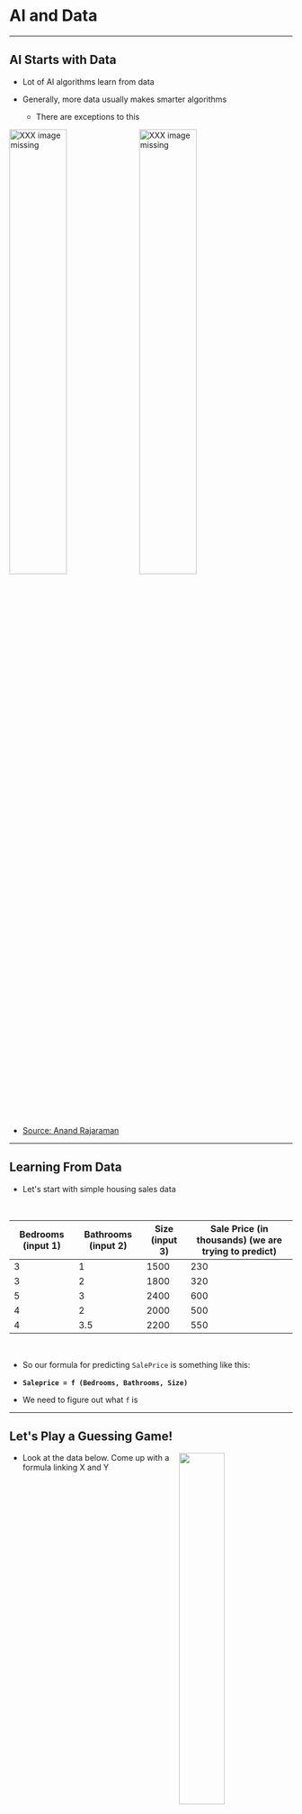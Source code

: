 # AI and Data

---

## AI Starts with Data

- Lot of AI algorithms learn from data

- Generally, more data usually makes smarter algorithms
    - There are exceptions to this


<!-- TODO shiva -->
<img src="../../assets/images/deep-learning/3rd-party/more-data-beats-algorithms-1.jpg" alt="XXX image missing" style="width:45%;"/><!-- {"left" : 1.21, "top" : 5.86, "height" : 2.6, "width" : 7.84} -->
<img src="../../assets/images/deep-learning/3rd-party/but-better-data-beats-more-data-peter-norvig.jpg" alt="XXX image missing" style="width:45%;"/><!-- {"left" : 1.21, "top" : 5.86, "height" : 2.6, "width" : 7.84} -->

* [Source: Anand Rajaraman](https://anand.typepad.com/datawocky/2008/03/more-data-usual.html)

---

## Learning From Data

- Let's start with simple housing sales data

<br />

| Bedrooms (input 1) | Bathrooms (input 2) | Size (input 3) | Sale Price (in thousands) (we are trying to predict) |
|--------------------|---------------------|----------------|------------------------------------------------------|
| 3                  | 1                   | 1500           | 230                                                  |
| 3                  | 2                   | 1800           | 320                                                  |
| 5                  | 3                   | 2400           | 600                                                  |
| 4                  | 2                   | 2000           | 500                                                  |
| 4                  | 3.5                 | 2200           | 550                                                  |

<!-- {"left" : 0.25, "top" : 2.31, "height" : 3.19, "width" : 9.75, "columnwidth" : [1.61, 1.81, 1.33, 5]} -->

<br/>

* So our formula for predicting `SalePrice` is something like this:

* **`Saleprice = f (Bedrooms, Bathrooms, Size)`**

* We need to figure out what `f` is

---

## Let's Play a Guessing Game!

<img src="../../assets/images/icons/quiz-icon.png" style="width:40%;float:right;clear:both;" /><!-- {"left" : 6.53, "top" : 2.66, "height" : 2.52, "width" : 3.79} -->

* Look at the data below.  Come up with a formula linking X and Y

<br/>

| X | Y |
|---|---|
| 1 | 2 |
| 2 | 5 |

* So what is the formula?

* `Y = ???`

* Answer next slide

---

## Guessing Game

<img src="../../assets/images/icons/quiz-icon.png" style="width:40%;float:right;clear:both;" /><!-- {"left" : 6.53, "top" : 2.66, "height" : 2.52, "width" : 3.79} -->

| X | Y |
|---|---|
| 1 | 2 |
| 2 | 5 |

* I have 2 possible formulas (there may be more)

* **`Y = 2X + 1`**

* **`Y = X^2 + 1`**

---

## Guessing Game

<img src="../../assets/images/icons/quiz-icon.png" style="width:40%;float:right;clear:both;" /><!-- {"left" : 6.53, "top" : 2.66, "height" : 2.52, "width" : 3.79} -->

* Let me provide more data

| X | Y  |
|---|----|
| 1 | 2  |
| 2 | 5  |
| 3 | 10 |
| 4 | 17 |

* Now, what would be the formula?

* Answer next slide

---
## Guessing Game

<img src="../../assets/images/icons/quiz-icon.png" style="width:40%;float:right;clear:both;" /><!-- {"left" : 6.53, "top" : 2.66, "height" : 2.52, "width" : 3.79} -->


| X | Y  |
|---|----|
| 1 | 2  |
| 2 | 5  |
| 3 | 10 |
| 4 | 17 |

* With more data, we can finalize on a formula

* **`Y = X^2 + 1`**

* Lesson:  More (quality) data we have, we can come up with a more precise formula

* **This is the essense of machine learning!**

---

## Learning From Data


- An machine learning algorithm learns from the above data, and then tries to predict house prices on new data

<br />

| Bedrooms (input 1) | Bathrooms (input 2) | Size (input 3) | Predicted Sale Price (in thousands) |
|--------------------|---------------------|----------------|-------------------------------------|
| 3                  | 2                   | 1900           | ???                                 |
| 4                  | 3                   | 2300           | ???                                 |

<!-- {"left" : 0.25, "top" : 3.16, "height" : 1.69, "width" : 9.75, "columnwidth" : [1.61, 1.86, 1.92, 4.36]} -->

---

## Learning Process

 *  **Phase 1: Training**
     - Algorithm learns from the data to create a model
     - This step can get computationally expensive.  
     Hours / days / weeks (this is why we use GPU / TPUs  and clusters of computers)
 *  **Phase 2: Prediction / Inference**
     - Once a model is created it can answer questions
        - "what would be the sale price for this house"
        - "is this transaction fraud / not-fraud"
    - Prediction is very fast (milli seconds)



<img src="../../assets/images/deep-learning/AI-Vocabulary.png" alt="AI-Vocabulary.png" style="width:60%;"/><!-- {"left" : 1.21, "top" : 5.86, "height" : 2.6, "width" : 7.84} -->


Notes:


---
## Structured Data vs. Unstructured Data

| Structured Data                                          | Unstructured Data                             |
|----------------------------------------------------------|-----------------------------------------------|
| Data has well defined structure.                         | Structure is not well defined or non existing |
| Data in a database tables are well defined.  10 columns, first column is integer, second column is timestamp ..etc | videos, images                                             |

<!-- {"left" : 0.21, "top" : 1.26, "height" : 2.65, "width" : 9.82, "columnwidth" : [6.33, 3.49]} -->

<img src="../../assets/images/deep-learning/3rd-party/Structured-Data-Unstructured-Data.png" alt="XXX image not found" style="max-width:60%;"/><!-- {"left" : 1.46, "top" : 4.26, "height" : 3.91, "width" : 7.33} -->


---

## Structured Data Examples

- Pretty much any data stored in a schema database

<br />

| Bedrooms | Bathrooms | Size | Sale Price (in thousands) |
|--------------------|---------------------|----------------|------------------------------------------------------|
| 3                  | 1                   | 1500           | 230                                                  |
| 3                  | 2                   | 1800           | 320                                                  |
| 5                  | 3                   | 2400           | 600                                                  |
| 4                  | 2                   | 2000           | 500                                                  |
| 4                  | 3.5                 | 2200           | 550                                                  |

<!-- {"left" : 2.1, "top" : 2.31, "height" : 2.68, "width" : 6.04, "columnwidth" : [1.36, 1.44, 1.22, 2.02]} -->



---

## Structured Data Examples

 * Text data (CSV, JSON) can have structure too

JSON data

```json
{   "name" : "Joe",
    "email" : "joe@gmail.com" }
```
<!-- {"left" : 0, "top" : 2.07, "height" : 0.46, "width" : 3.35} -->

CSV data (Comma Seperated Values)

```
joe,joe@gmail.com
jane,jane@gmail.com
```
<!-- {"left" : 0, "top" : 3.11, "height" : 0.67, "width" : 3.27} -->


---

## Unstructured Data Examples


- Text
    - Documents : email, word documents
    - Survey results (customer feedback)
    - customer support ticket notes

- Binary data
    - Audio (phone call recordings)
    - Images
    - Video (YouTube videos)

<img src="../../assets/images/generic/3rd-party/word-document-1.png" alt="XXX image missing" style="background:white;max-width:100%;" width="10%"/>&nbsp;<!-- {"left" : 0.99, "top" : 5.93, "height" : 1.58, "width" : 1.26} --><img src="../../assets/images/generic/3rd-party/email-at-sign-1.png" alt="XXX image missing" style="background:white;max-width:100%;" width="10%"/>&nbsp;<!-- {"left" : 2.7, "top" : 6.09, "height" : 1.26, "width" : 1.26} --><img src="../../assets/images/deep-learning/3rd-party/cat-2.jpg" alt="XXX image missing" style="background:white;max-width:100%;" width="10%"/>&nbsp;<!-- {"left" : 4.41, "top" : 5.7, "height" : 1.96, "width" : 1.26} --><img src="../../assets/images/generic/3rd-party/video-1.jpg" alt="XXX image missing" style="background:white;max-width:100%;" width="10%"/>&nbsp;<!-- {"left" : 6.08, "top" : 6.05, "height" : 1.35, "width" : 1.26} --><img src="../../assets/images/generic/3rd-party/audio-headphones-1.png" alt="XXX image missing" style="background:white;max-width:100%;" width="10%"/><!-- {"left" : 7.75, "top" : 6.09, "height" : 1.26, "width" : 1.52} -->


---

## Semi-Structured Data

 * This is 'between' structured and and unstructured

 * Data has some structure, but it may not be well defined

 * Example, tweet data

```json
{   "user_id" : "user123",
    "timestamp" : "2018-09-20 12:00:05 EST",
    "device" : "iPhone X",
    "location" : "34.893, 120.979",
    "tweet" : "Enjoying my first Pumpkin Spice Latte at Starbucks in Seattle downtown  #PSL, @Starbucks",
    "image_url" : "https://imgurl.com/1234"
}
```
<!-- {"left" : 0, "top" : 3, "height" : 1.41, "width" : 10.25} -->
**Question to the class: What data points you can extract from above tweet?      Which is structured / unstructured?**


---

## Data

<img src="../../assets/images/generic/3rd-party/domo_data-never-sleeps-5-01.png" alt="Data-growth-01.png" style="width:30%;float:right;"/><!-- {"left" : 6.37, "top" : 1.34, "height" : 5.98, "width" : 3.5} -->


- Humanity is producing data at a rapid clip
    - 90% of data is generated in last 2 years!
    - 2.5 quintillion bytes of data per day

- References:  
    - [domo.com](https://www.domo.com/learn/data-never-sleeps-5?aid=ogsm072517_1&sf100871281=1)
    - [Forbes](https://www.forbes.com/sites/bernardmarr/2018/05/21/how-much-data-do-we-create-every-day-the-mind-blowing-stats-everyone-should-read/#61df751760ba)

Notes:


---

## Data Growth Trends

- As you can see, unstructured data is growing rapidly

- [Source](https://www.dubber.net/unlocking-unstructured-data-voice-processing-power-zoe/)

<img src="../../assets/images/deep-learning/3rd-party/Data-growth-01.png" alt="Data-growth-01.png" style="width:76%;"/><!-- {"left" : 0.71, "top" : 2.56, "height" : 4.53, "width" : 8.83} -->




Notes:



---

## Question For The Class

<img src="../../assets/images/icons/quiz-icon.png" alt="Buildin-a-afair-marketplace.png" style="width:30%;float:right;"/><!-- {"left" : 5.2, "top" : 1.39, "height" : 3.33, "width" : 4.99} -->

**Q: Can you name some examples of structured/unstructured data is generated at your organization?**

<br />


| Structured Data | Unstructured Data |
|-----------------|-------------------|
| ???             | ???               |

<!-- {"left" : 0.25, "top" : 2.62, "height" : 1, "width" : 9.75} -->

---

## Data And AI

- Majority of the machine learning projects use 'structured data'
    - predicting house prices, identifying credit card transactions ..etc.

- This will continue to grow as we get more and more data, and enterprises adopt more AI

- We are only able to make significant headways in processing unstructured data
    - images , videos

- This is largely due to the advances of neural nets


---

## Scaling with Data


 * Deep Learning Algorithms scale better with data

<img src="../../assets/images/machine-learning/machine_learning_vs_deep_learning.png" style="width:60%;"/><!-- {"left" : 1.18, "top" : 2.24, "height" : 5.98, "width" : 7.88} -->

Notes:


---

## 1980's and 1990's

<img src="../../assets/images/machine-learning/ML-vs-DL-timeline-1980-1990-01.png" style="width:80%;"/><!-- {"left" : 0.71, "top" : 2.28, "height" : 5.08, "width" : 8.83} -->


Notes:

Source: Jeff Dean


---

## 1990+

<img src="../../assets/images/machine-learning/ML-vs-DL-timeline-1980-1990-02.png" style="width:80%;"/><!-- {"left" : 0.65, "top" : 1.96, "height" : 5.15, "width" : 8.95} -->


Notes:

Source: Jeff Dean


---

## Now

<img src="../../assets/images/machine-learning/ML-vs-DL-timeline-1980-1990-03.png" style="width:80%;"/><!-- {"left" : 0.31, "top" : 1.76, "height" : 5.55, "width" : 9.64} -->


Notes:


---

## Dos and Don'ts For Collecting Data for AI

AI starts with data, in this section we are going to look at some best practices

- How to acquire data

- How to curate/clean data

- How to deal with 'big data'

---

## Acquiring Data

- Best data is the one you already have or  can collect on your own
    - Data you already have in your database (e.g. customer data)
    - Website logs

- Data can be acquired from 'data brokers'
    - e.g. Stock market data

- Some data is free
    - e.g. Census data


---

## Data Responsibilities

- Usually IT team is responsible building the data infrastructure

- AI team 'uses' data  (they are IT team's clients)

- Mistake:  Spend a lot of time gathering data and then involve AI team
    - Not all data may be useful.  
    - Involve AI team early on, so they can give feedback on data


<img src="../../assets/images/AI/data-team-and-AI-team.png" alt="XXX image missing" style="max-width:100%;width:50%;" /><!-- {"left" : 1.33, "top" : 4.46, "height" : 3.56, "width" : 7.6} -->



---

## Dealing With Big Data

- Most machine learning doesn't necessarily need 'Big Data'
    - Even modest data can yield surprisingly decent results

- However, more data can significantly produce better results

<!-- TODO shiva -->
<img src="../../assets/images/deep-learning/3rd-party/more-data-beats-algorithms-1.jpg" alt="XXX image missing" style="width:45%;"/><!-- {"left" : 1.21, "top" : 5.86, "height" : 2.6, "width" : 7.84} -->
<img src="../../assets/images/deep-learning/3rd-party/but-better-data-beats-more-data-peter-norvig.jpg" alt="XXX image missing" style="width:45%;"/><!-- {"left" : 1.21, "top" : 5.86, "height" : 2.6, "width" : 7.84} -->

* [Source: Anand Rajaraman](https://anand.typepad.com/datawocky/2008/03/more-data-usual.html)

---

## Comprehending Data Sizes

| Unit      | Acronym | Size       | Example                                                                                                                                                                                                                            |
|-----------|---------|------------|------------------------------------------------------------------------------------------------------------------------------------------------------------------------------------------------------------------------------------|
| byte      | b       | 1 b        | storing an integer in computer memory                                                                                                                                                                                              |
| Kilo byte | KB      | 1000 bytes | - a small text file <br/> - a typical tweet is about 200 bytes                                                                                                                                                                     |
| Mega byte | MB      | 1000 KB    | - a digital photo ~  2-5 MB <br/> - a song ~  1-5 MB                                                                                                                                                         |
| Giga byte | GB      | 1000 MB    | - a DVD ~ 4.7 GB <br/> - 1hr HD movie stream ~ 3 GB,  1hr 4K movie ~ 7 GB <br/> - typical laptops have 2-16 GB memory <br/> - typical phones have 32 - 256 GB storage <br/> - typical servers have 256 - 512 GB memory |
| Tera byte | TB      | 1000 GB    | - typical laptop hard drive ~ 1 TB <br/> - Now we are entering 'big data' territory                                                                                                                                                |
| Peta byte | PB      | 1000 TB    | - This is truly big data territory <br/> - Facebook generates 4 PB of data every day <br/> - Uber has 100+ PB data                                                                                                         |
| Exa Byte  | EB      | 1000 PB    |                                                                                                                                                                                                                                    |
| Zeta Byte | ZB      | 1000 EB    | &nbsp;                                                                                                                                                                                                                                   |

<!-- {"left" : 0.26, "top" : 1.3, "height" : 6.42, "width" : 9.75, "columnwidth" : [1.5, 1.34, 1.57, 5.34]} -->

---

## Big Data

<img src="../../assets/images/bigdata/bigdata-pyramid2.png" alt="XXX image missing" style="background:white;max-width:100%;width:50%;float:right;"/><!-- {"left" : 5.88, "top" : 2.03, "height" : 3.65, "width" : 4.1} -->

- Traditionally structured data has been stored in databases

- How ever databases have their limitations:
    - they don't scale to huge data sizes
    - or they can be incredibly expensive to store large amount of data
    - they don't handle unstructured data well



---

## Big Data Systems

- Storing big data requires large 'cluster' systems

- Choices
    - On premise:  Hadoop
    - Cloud storage: Amazon S3, Google Cloud Storage, Azure storage

---

## Hadoop

- Hadoop was developed at Yahoo and open sourced around 2006

- Became 'the' platform for Big Data -- namely on premise

- Hadoop provides **distributed storage** and **distributed computing**

- Can scale upto 1000s of nodes

<img src="../../assets/images/hadoop/hadoop-highlevel.png" alt="XXX image missing" style="background:white;max-width:100%;width:70%;"/><!-- {"left" : 1.02, "top" : 4.53, "height" : 3.74, "width" : 8.21} -->


---

## Hadoop Storage Cost

<img src="../../assets/images/hadoop/3rd-party/hadoop-cost2.png" alt="XXX image missing" style="width:65%;"/><!-- {"left" : 0.65, "top" : 2.02, "height" : 5.6, "width" : 8.96} -->


---

## Cloud Storage Cost

* Cloud storage costs vary depending lot of factors
    - Like volume, usage ..etc

* Plus the costs seem to go down each year

* For accurate pricing, see the provided links

<br />

|                     | Amazon S3                                       | Google Cloud Storage                                  | Azure Storage                                                     |
|---------------------|-------------------------------------------------|-------------------------------------------------------|-------------------------------------------------------------------|
| Cost per TB / month | $23                                             |   $26                                                   | $20                                                               |
|                     | [More info](https://aws.amazon.com/s3/pricing/) | [More Info](https://cloud.google.com/storage/pricing) | [More info](https://azure.microsoft.com/en-us/pricing/calculator) |

<!-- {"left" : 0.25, "top" : 3.14, "height" : 1.69, "width" : 9.75, "columnwidth" : [2.44, 2.44, 2.44, 2.44]} -->

---

## End: AI & Data
